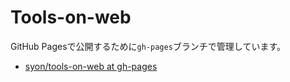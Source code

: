 Tools-on-web
============

GitHub Pagesで公開するために`gh-pages`ブランチで管理しています。

- [syon/tools-on-web at gh-pages](https://github.com/syon/works/tree/gh-pages)
